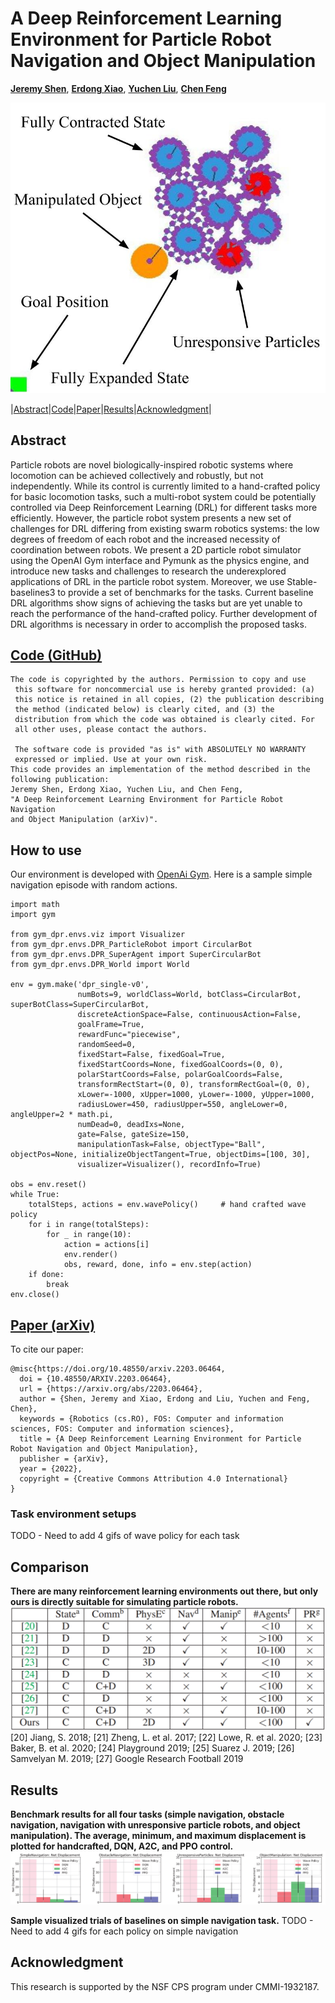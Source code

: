 # A Deep Reinforcement Learning Environment for Particle Robot Navigation and Object Manipulation

[**Jeremy Shen**](https://github.com/jshen04), [**Erdong Xiao**](https://github.com/ErdongXiao), [**Yuchen Liu**](https://github.com/Rtlyc), [**Chen Feng**](https://engineering.nyu.edu/faculty/chen-feng)

![Overview](https://raw.githubusercontent.com/ai4ce/DeepParticleRobot/main/docs/figs/environment_overview.jpg)

|[Abstract](#abstract)|[Code](#code-github)|[Paper](#paper-arxiv)|[Results](#results)|[Acknowledgment](#acknowledgment)|

## Abstract
Particle robots are novel biologically-inspired robotic systems where locomotion can be achieved collectively and robustly, but not independently. While its control is currently limited to a hand-crafted policy for basic locomotion tasks, such a multi-robot system could be potentially controlled via Deep Reinforcement Learning (DRL) for different tasks more efficiently. However, the particle robot system presents a new set of challenges for DRL differing from existing swarm robotics systems: the low degrees of freedom of each robot and the increased necessity of coordination between robots. We present a 2D particle robot simulator using the OpenAI Gym interface and Pymunk as the physics engine, and introduce new tasks and challenges to research the underexplored applications of DRL in the particle robot system. Moreover, we use Stable-baselines3 to provide a set of benchmarks for the tasks. Current baseline DRL algorithms show signs of achieving the tasks but are yet unable to reach the performance of the hand-crafted policy. Further development of DRL algorithms is necessary in order to accomplish the proposed tasks.

## [Code (GitHub)](https://github.com/ai4ce/DeepParticleRobot)
```
The code is copyrighted by the authors. Permission to copy and use 
 this software for noncommercial use is hereby granted provided: (a)
 this notice is retained in all copies, (2) the publication describing
 the method (indicated below) is clearly cited, and (3) the
 distribution from which the code was obtained is clearly cited. For
 all other uses, please contact the authors.
 
 The software code is provided "as is" with ABSOLUTELY NO WARRANTY
 expressed or implied. Use at your own risk.
This code provides an implementation of the method described in the
following publication: 
Jeremy Shen, Erdong Xiao, Yuchen Liu, and Chen Feng,    
"A Deep Reinforcement Learning Environment for Particle Robot Navigation 
and Object Manipulation (arXiv)". 
``` 
## How to use

Our environment is developed with [OpenAi Gym](https://gym.openai.com/). Here is a sample simple navigation episode with random actions.
```
import math
import gym

from gym_dpr.envs.viz import Visualizer
from gym_dpr.envs.DPR_ParticleRobot import CircularBot
from gym_dpr.envs.DPR_SuperAgent import SuperCircularBot
from gym_dpr.envs.DPR_World import World

env = gym.make('dpr_single-v0',
               numBots=9, worldClass=World, botClass=CircularBot, superBotClass=SuperCircularBot,
               discreteActionSpace=False, continuousAction=False,
               goalFrame=True,
               rewardFunc="piecewise",
               randomSeed=0,
               fixedStart=False, fixedGoal=True,
               fixedStartCoords=None, fixedGoalCoords=(0, 0),
               polarStartCoords=False, polarGoalCoords=False,
               transformRectStart=(0, 0), transformRectGoal=(0, 0),
               xLower=-1000, xUpper=1000, yLower=-1000, yUpper=1000,
               radiusLower=450, radiusUpper=550, angleLower=0, angleUpper=2 * math.pi,
               numDead=0, deadIxs=None,
               gate=False, gateSize=150,
               manipulationTask=False, objectType="Ball", objectPos=None, initializeObjectTangent=True, objectDims=[100, 30],
               visualizer=Visualizer(), recordInfo=True)

obs = env.reset()
while True:
    totalSteps, actions = env.wavePolicy()     # hand crafted wave policy
    for i in range(totalSteps):
        for _ in range(10):
            action = actions[i]
            env.render()
            obs, reward, done, info = env.step(action)
    if done:
        break
env.close()
```

## [Paper (arXiv)](https://arxiv.org/abs/2203.06464)
To cite our paper:
```
@misc{https://doi.org/10.48550/arxiv.2203.06464,
  doi = {10.48550/ARXIV.2203.06464},
  url = {https://arxiv.org/abs/2203.06464},
  author = {Shen, Jeremy and Xiao, Erdong and Liu, Yuchen and Feng, Chen},
  keywords = {Robotics (cs.RO), FOS: Computer and information sciences, FOS: Computer and information sciences},
  title = {A Deep Reinforcement Learning Environment for Particle Robot Navigation and Object Manipulation},
  publisher = {arXiv},
  year = {2022},
  copyright = {Creative Commons Attribution 4.0 International}
}
```

### Task environment setups  
TODO - Need to add 4 gifs of wave policy for each task

## Comparison 
**There are many reinforcement learning environments out there, but only ours is directly suitable for simulating particle robots.**
![table](https://raw.githubusercontent.com/ai4ce/DeepParticleRobot/main/docs/figs/related_works.png)
[20] Jiang, S. 2018; [21] Zheng, L. et al. 2017; [22] Lowe, R. et al. 2020; [23] Baker, B. et al. 2020; [24] Playground 2019; [25] Suarez J. 2019; [26] Samvelyan M. 2019; [27] Google Research Football 2019

## Results
**Benchmark results for all four tasks (simple navigation, obstacle navigation, navigation with unresponsive particle robots, and object manipulation). The average, minimum, and maximum displacement is plotted for handcrafted, DQN, A2C, and PPO control.**
![Baseline_plots](https://raw.githubusercontent.com/ai4ce/DeepParticleRobot/main/docs/figs/net_displacement_results.png)

**Sample visualized trials of baselines on simple navigation task.**
TODO - Need to add 4 gifs for each policy on simple navigation

## Acknowledgment
This research is supported by the NSF CPS program under CMMI-1932187.
